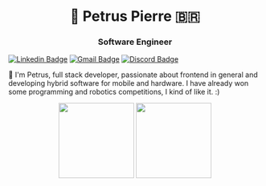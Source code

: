 <h1 align="center">🎈 Petrus Pierre 🇧🇷</h1>
<h3 align="center">Software Engineer</h3>

[![Linkedin Badge](https://img.shields.io/badge/-Petrus%20Pierre-6633cc?style=flat-square&logo=Linkedin&logoColor=white&link=https://www.linkedin.com/in/petrus-pierre-3054ba18a/)](https://www.linkedin.com/in/petrus-pierre-3054ba18a/) 
[![Gmail Badge](https://img.shields.io/badge/-contato@petrus.dev.br-6633cc?style=flat-square&logo=Gmail&logoColor=white&link=mailto:contato@petrus.dev.br)](mailto:contato@petrus.dev.br)
[![Discord Badge](https://img.shields.io/badge/-petrus%230001-6633cc?style=flat-square&logo=Discord&logoColor=white&link=mailto:contato@petrus.dev.br)](https://discord.com)

🖖 I'm Petrus, full stack developer, passionate about frontend in general and developing hybrid software for mobile and hardware. I have already won some programming and robotics competitions, I kind of like it. :)

<p align="center">
  <img height=150 src="https://github-readme-stats.vercel.app/api?username=petruspierre&show_icons=true&theme=jolly&hide_border=true&hide=stars&count_private=true">
  <img height=150 src="https://github-readme-stats.vercel.app/api/top-langs/?username=petruspierre&show_icons=true&hide_border=true&layout=compact&theme=jolly">
</p>
